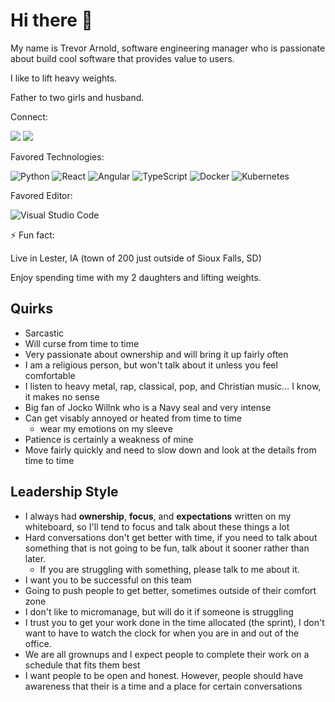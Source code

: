 # Hi there 👋

My name is Trevor Arnold, software engineering manager who is passionate about build cool software that provides value to users. 

I like to lift heavy weights.

Father to two girls and husband.


Connect:

<a href="https://www.linkedin.com/in/trevorarnold/" target="_blank"><img src="https://img.shields.io/badge/linkedin-%230077B5.svg?style=for-the-badge&logo=linkedin&logoColor=white" /></a>
<a href="https://twitter.com/TrevorArnold9" target="_blank"><img src="https://img.shields.io/badge/Twitter-1DA1F2?style=for-the-badge&logo=twitter&logoColor=white" /></a>



Favored Technologies:

![Python](https://img.shields.io/badge/python-3670A0?style=for-the-badge&logo=python&logoColor=ffdd54)
![React](https://img.shields.io/badge/react-%2320232a.svg?style=for-the-badge&logo=react&logoColor=%2361DAFB)
![Angular](https://img.shields.io/badge/Angular-DD0031?style=for-the-badge&logo=angular&logoColor=white)
![TypeScript](https://img.shields.io/badge/typescript-%23007ACC.svg?style=for-the-badge&logo=typescript&logoColor=white)
![Docker](https://img.shields.io/badge/docker-%230db7ed.svg?style=for-the-badge&logo=docker&logoColor=white)
![Kubernetes](https://img.shields.io/badge/kubernetes-%23326ce5.svg?style=for-the-badge&logo=kubernetes&logoColor=white)


Favored Editor:

![Visual Studio Code](https://img.shields.io/badge/Visual%20Studio%20Code-0078d7.svg?style=for-the-badge&logo=visual-studio-code&logoColor=white)


⚡ Fun fact:

Live in Lester, IA (town of 200 just outside of Sioux Falls, SD)

Enjoy spending time with my 2 daughters and lifting weights. 

## Quirks
- Sarcastic
- Will curse from time to time
- Very passionate about ownership and will bring it up fairly often
- I am a religious person, but won't talk about it unless you feel comfortable
- I listen to heavy metal, rap, classical, pop, and Christian music... I know, it makes no sense
- Big fan of Jocko Willnk who is a Navy seal and very intense
- Can get visably annoyed or heated from time to time
    - wear my emotions on my sleeve
- Patience is certainly a weakness of mine
- Move fairly quickly and need to slow down and look at the details from time to time

## Leadership Style
- I always had __ownership__, __focus__, and __expectations__ written on my whiteboard, so I'll tend to focus and talk about these things a lot
- Hard conversations don't get better with time, if you need to talk about something that is not going to be fun, talk about it sooner rather than later.
    - If you are struggling with something, please talk to me about it.
- I want you to be successful on this team
- Going to push people to get better, sometimes outside of their comfort zone
- I don't like to micromanage, but will do it if someone is struggling
- I trust you to get your work done in the time allocated (the sprint), I don't want to have to watch the clock for when you are in and out of the office. 
- We are all grownups and I expect people to complete their work on a schedule that fits them best
- I want people to be open and honest. However, people should have awareness that their is a time and a place for certain conversations

<!--
**tlarnold10/tlarnold10** is a ✨ _special_ ✨ repository because its `README.md` (this file) appears on your GitHub profile.

Here are some ideas to get you started:

- 🔭 I’m currently working on ...
- 🌱 I’m currently learning ...
- 👯 I’m looking to collaborate on ...
- 🤔 I’m looking for help with ...
- 💬 Ask me about ...
- 📫 How to reach me: ...
- 😄 Pronouns: ...
- ⚡ Fun fact: ...
-->
